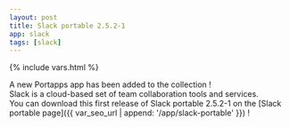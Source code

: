 ```yaml
---
layout: post
title: Slack portable 2.5.2-1
app: slack
tags: [slack]
---
```

{% include vars.html %}

A new Portapps app has been added to the collection !<br />
Slack is a cloud-based set of team collaboration tools and services.<br />
You can download this first release of Slack portable 2.5.2-1 on the [Slack portable page]({{ var_seo_url | append: '/app/slack-portable' }}) !